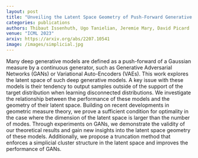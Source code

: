 ```yaml
---
layout: post
title: "Unveiling the Latent Space Geometry of Push-Forward Generative Models"
categories: publications
authors: Thibaut Issenhuth, Ugo Tanielian, Jeremie Mary, David Picard 
venue: "ICML 2023"
arxiv: https://arxiv.org/abs/2207.10541
image: /images/simplicial.jpg
---
```


Many deep generative models are defined as a push-forward of a Gaussian measure by a continuous generator, such as Generative Adversarial Networks (GANs) or Variational Auto-Encoders (VAEs). This work explores the latent space of such deep generative models. A key issue with these models is their tendency to output samples outside of the support of the target distribution when learning disconnected distributions. We investigate the relationship between the performance of these models and the geometry of their latent space. Building on recent developments in geometric measure theory, we prove a sufficient condition for optimality in the case where the dimension of the latent space is larger than the number of modes. Through experiments on GANs, we demonstrate the validity of our theoretical results and gain new insights into the latent space geometry of these models. Additionally, we propose a truncation method that enforces a simplicial cluster structure in the latent space and improves the performance of GANs.
 
